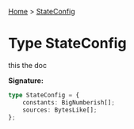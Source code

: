 [Home](../index.md) &gt; [StateConfig](./stateconfig.md)

# Type StateConfig

this the doc

<b>Signature:</b>

```typescript
type StateConfig = {
    constants: BigNumberish[];
    sources: BytesLike[];
};
```
